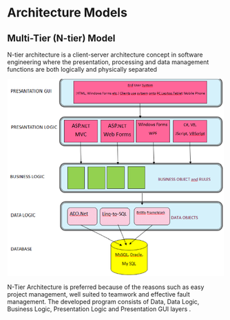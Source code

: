 # Architecture Models

## Multi-Tier (N-tier) Model

N-tier architecture is a client-server architecture concept in software engineering where the presentation, processing and data management functions are both logically and physically separated

![n-tier](./images/n-tier.png)

N-Tier Architecture is preferred because of the reasons such as easy project management, well suited to teamwork and effective fault management. The developed program consists of Data, Data Logic, Business Logic, Presentation Logic and Presentation GUI layers .